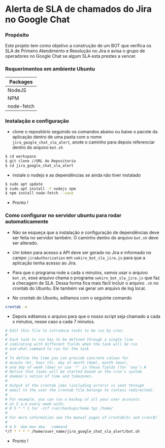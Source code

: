 # Alerta de SLA de chamados do Jira no Google Chat

### Propósito
Este projeto tem como objetivo a construção de um BOT que verifica os SLA de Primeiro Atendimento e Resolução no Jira e avisa o grupo de operadores no Google Chat se algum SLA esta prestes a vencer.

### Requerimentos em ambiente Ubuntu
| Packages |
| ------ | 
| NodeJS | 
| NPM |  
| node-fetch 

### Instalação e configuração

- clone o repositório seguindo os comandos abaixo ou baixe o pacote da aplicação dentro de uma pasta com o nome `jira_google_chat_sla_alert`, anote o caminho para depois referenciar dentro do arquivo `bot.sh`
```sh
$ cd workspace
$ git clone //URL do Repositorio
$ cd jira_google_chat_sla_alert
```
- instale o nodejs e as dependências se ainda não tiver instalado
```sh
$ sudo apt update
$ sudo apt install -Y nodejs npm
$ npm install node-fetch --save
```
- Pronto !

### Como configurar no servidor ubuntu para rodar automaticamente
- Não se esqueça que a instalação e configuração de dependências deve ser feita no servidor também. O caminho dentro do arquivo `bot.sh` deve ser alterado.

- Um token para acesso a API deve ser gerado no Jira e informado no campo `jiraAuthorization` em `sekiro_bot_sla_jira.js` para que a aplicação tenha acesso ao Jira.

- Para que o programa rode a cada x minutos, vamos usar o arquivo `bot.sh`, esse arquivo chama o programa `sekiro_bot_sla_jira.js` que faz a checagem de SLA. Dessa forma fica mais fácil incluir o arquivo `.sh` no crontab do Ubuntu. Ele também vai gerar um arquivo de log local.

- No crontab do Ubuntu, editamos com o seguinte comando
```sh
crontab -e
```

- Depois editamos o arquivo para que o nosso script seja chamado a cada x minutos, nesse caso a cada 7 minutos.
```sh
# Edit this file to introduce tasks to be run by cron.
#
# Each task to run has to be defined through a single line
# indicating with different fields when the task will be run
# and what command to run for the task
#
# To define the time you can provide concrete values for
# minute (m), hour (h), day of month (dom), month (mon),
# and day of week (dow) or use '*' in these fields (for 'any').#
# Notice that tasks will be started based on the cron's system
# daemon's notion of time and timezones.
#
# Output of the crontab jobs (including errors) is sent through
# email to the user the crontab file belongs to (unless redirected).
#
# For example, you can run a backup of all your user accounts
# at 5 a.m every week with:
# 0 5 * * 1 tar -zcf /var/backups/home.tgz /home/
#
# For more information see the manual pages of crontab(5) and cron(8)
#
# m h  dom mon dow   command
*/7 * * * * /home/user_name/jira_google_chat_sla_alert/bot.sh
```

- Pronto !


